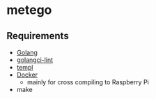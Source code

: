 # metego

## Requirements
- [Golang](https://go.dev/)
- [golangci-lint](https://github.com/golangci/golangci-lint)
- [templ](https://templ.guide)
- [Docker](https://www.docker.com/)
    - mainly for cross compiling to Raspberry Pi
- make
